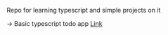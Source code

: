 Repo for learning typescript and simple projects on it

-> Basic typescript todo app <a target="blank" href="https://todos-ts-inky.vercel.app/">Link</a>
